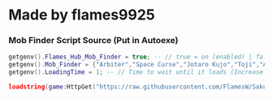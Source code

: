 # Made by flames9925

### Mob Finder Script Source (Put in Autoexe)
```lua
getgenv().Flames_Hub_Mob_Finder = true; -- // true = on (enabled) | false = off (disabled) \\ --
getgenv().Mob_Finder = {"Arbiter","Space Curse","Jotaro Kujo","Toji","Adjuchas"}; -- // List of NPCs to search for \\ --
getgenv().LoadingTime = 1; -- // Time to wait until it loads (Increase to 1.25 if device is slow) \\ --

loadstring(game:HttpGet("https://raw.githubusercontent.com/FlamesW/SakuraStand/main/MobFinder"))();
```

